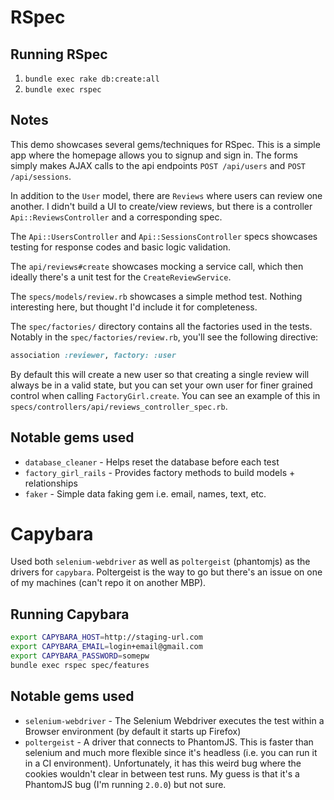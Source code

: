 # RSpec

## Running RSpec

1. `bundle exec rake db:create:all`
2. `bundle exec rspec`

## Notes

This demo showcases several gems/techniques for RSpec. This is a simple
app where the homepage allows you to signup and sign in. The forms
simply makes AJAX calls to the api endpoints `POST /api/users` and `POST
/api/sessions`.

In addition to the `User` model, there are `Reviews` where users can
review one another. I didn't build a UI to create/view reviews, but
there is a controller `Api::ReviewsController` and a corresponding spec.

The `Api::UsersController` and `Api::SessionsController` specs showcases
testing for response codes and basic logic validation.

The `api/reviews#create` showcases mocking a service call, which then
ideally there's a unit test for the `CreateReviewService`.

The `specs/models/review.rb` showcases a simple method test. Nothing
interesting here, but thought I'd include it for completeness.

The `spec/factories/` directory contains all the factories used in the
tests. Notably in the `spec/factories/review.rb`, you'll see the
following directive:

```ruby
association :reviewer, factory: :user
```

By default this will create a new user so that creating a single review
will always be in a valid state, but you can set your own user for finer
grained control when calling `FactoryGirl.create`. You can see an
example of this in `specs/controllers/api/reviews_controller_spec.rb`.


## Notable gems used

* `database_cleaner` - Helps reset the database before each test
* `factory_girl_rails` - Provides factory methods to build models +
  relationships
* `faker` - Simple data faking gem i.e. email, names, text, etc.

# Capybara

Used both `selenium-webdriver` as well as `poltergeist` (phantomjs) as
the drivers for `capybara`. Poltergeist is the way to go but there's an
issue on one of my machines (can't repo it on another MBP).

## Running Capybara

```bash
export CAPYBARA_HOST=http://staging-url.com
export CAPYBARA_EMAIL=login+email@gmail.com
export CAPYBARA_PASSWORD=somepw
bundle exec rspec spec/features
```

## Notable gems used

* `selenium-webdriver` - The Selenium Webdriver executes the test within
  a Browser environment (by default it starts up Firefox)
* `poltergeist` - A driver that connects to PhantomJS. This is faster
  than selenium and much more flexible since it's headless (i.e. you can
  run it in a CI environment). Unfortunately, it has this weird bug where
  the cookies wouldn't clear in between test runs. My guess is that it's a
  PhantomJS bug (I'm running `2.0.0`) but not sure.
